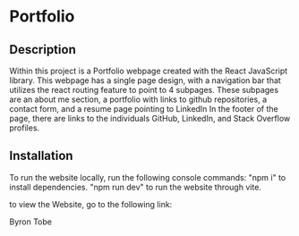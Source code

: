# Portfolio

## Description

Within this project is a Portfolio webpage created with the React JavaScript library. This webpage has a single page design, with a navigation bar that utilizes the react routing feature to point to 4 subpages. These subpages are an about me section, a portfolio with links to github repositories, a contact form, and a resume page pointing to LinkedIn In the footer of the page, there are links to the individuals GitHub, LinkedIn, and Stack Overflow profiles.

## Installation

To run the website locally, run the following console commands:
 "npm i" to install dependencies.
 "npm run dev" to run the website through vite.

to view the Website, go to the following link:
 
Byron Tobe
